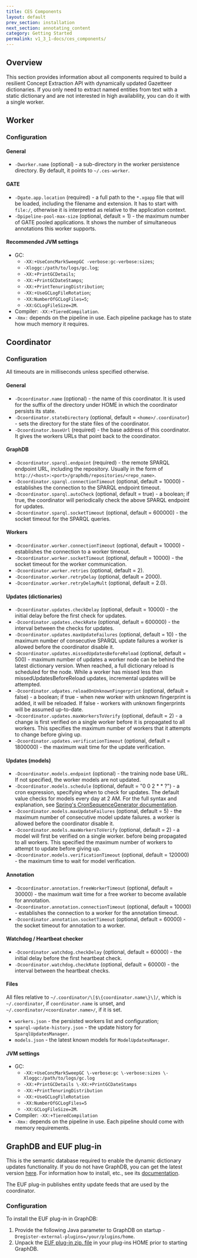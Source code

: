 ```yaml
---
title: CES Components
layout: default
prev_section: installation
next_section: annotating_content
category: Getting Started
permalink: v1_3_1-docs/ces_components/
---
```


## Overview

This section provides information about all components required to build a resilient Concept Extraction API with dynamically updated Gazetteer dictionaries. If you only need to extract named entities from text with a static dictionary and are not interested in high availability, you can do it with a single worker.

## Worker

### Configuration

#### General

* `-Dworker.name` (optional) - a sub-directory in the worker persistence directory. By default, it points to `~/.ces-worker`.

#### GATE

* `-Dgate.app.location` (required) - a full path to the `*.xgapp` file that will be loaded, including the filename and extension. It has to start with `file:/`, otherwise it is interpreted as relative to the application context.
* `-Dpipeline-pool-max-size` (optional, default = 1) - the maximum number of GATE pooled applications. It shows the number of simultaneous annotations this worker supports.

#### Recommended JVM settings

* GC:
   * `-XX:+UseConcMarkSweepGC -verbose:gc-verbose:sizes`;
   * `-Xloggc:/path/to/logs/gc.log`;
   * `-XX:+PrintGCDetails`;
   * `-XX:+PrintGCDateStamps`;
   * `-XX:+PrintTenuringDistribution`;
   * `-XX:+UseGCLogFileRotation`;
   * `-XX:NumberOfGCLogFiles=5`;
   * `-XX:GCLogFileSize=2M`.
* Compiler:
    `-XX:+TieredCompilation`.
* `-Xmx:` depends on the pipeline in use. Each pipeline package has to state how much memory it requires.

## Coordinator

### Configuration

<div class="note-badge">
All timeouts are in milliseconds unless specified otherwise.
</div>

#### General

* `-Dcoordinator.name` (optional) - the name of this coordinator. It is used for the suffix of the directory under HOME in which the coordinator persists its state.
* `-Dcoordinator.stateDirectory` (optional, default = `<home>/.coordinator`) - sets the directory for the state files of the coordinator.
* `-Dcoordinator.baseUrl` (required) - the base address of this coordinator. It gives the workers URLs that point back to the coordinator.

#### GraphDB

* `-Dcoordinator.sparql.endpoint` (required) - the remote SPARQL endpoint URL, including the repository. Usually in the form of `http://<host>:<port>/graphdb/repositories/<repo_name>`.
* `-Dcoordinator.sparql.connectionTimeout` (optional, default = 10000) - establishes the connection to the SPARQL endpoint timeout.
* `-Dcoordinator.sparql.autoCheck` (optional, default = true) - a boolean; if true, the coordinator will periodically check the above SPARQL endpoint for updates.
* `-Dcoordinator.sparql.socketTimeout` (optional, default = 600000) - the socket timeout for the SPARQL queries.

#### Workers

* `-Dcoordinator.worker.connectionTimeout` (optional, default = 10000) - establishes the connection to a worker timeout.
* `-Dcoordinator.worker.socketTimeout` (optional, default = 10000) - the socket timeout for the worker communication.
* `-Dcoordinator.worker.retries` (optional, default = 2).
* `-Dcoordinator.worker.retryDelay` (optional, default = 2000).
* `-Dcoordinator.worker.retryDelayMult` (optional, default = 2.0).

#### Updates (dictionaries)

* `-Dcoordinator.updates.checkDelay` (optional, default = 10000) - the initial delay before the first check for updates.
* `-Dcoordinator.updates.checkRate` (optional, default = 600000) - the interval between the checks for updates.
* `-Dcoordinator.updates.maxUpdateFailures` (optional, default = 10) - the maximum number of consecutive SPARQL update failures a worker is allowed before the coordinator disable it.
* `-Dcoordinator.updates.missedUpdatesBeforeReload` (optional, default = 500) - maximum number of updates a worker node can be behind the latest dictionary version. When reached, a full dictionary reload is scheduled for the node. While a worker has missed less than missedUpdatesBeforeReload updates, incremental updates will be attempted.
* `-Dcoordinator.udpates.reloadOnUnknownFingerprint` (optional, default = false) - a boolean; if true - when new worker with unknown fingerprint is added, it will be reloaded. If false - workers with unknown fingerprints will be assumed up-to-date.
* `-Dcoordinator.updates.maxWorkersToVerify` (optional, default = 2) - a change is first verified on a single worker before it is propagated to all workers. This specifies the maximum number of workers that it attempts to change before giving up.
* `-Dcoordinator.updates.verificationTimeout` (optional, default = 1800000) - the maximum wait time for the update verification.

#### Updates (models)

* `-Dcoordinator.models.endpoint` (optional) - the training node base URL. If not specified, the worker models are not updated.
* `-Dcoordinator.models.schedule` (optional, default = "0 0 2 * * ?") - a cron expression, specifying when to check for updates.  The default value checks for models every day at 2 AM. For the full syntax and explanation, see [Spring's CronSequenceGenerator documentation](http://docs.spring.io/spring/docs/current/javadoc-api/org/springframework/scheduling/support/CronSequenceGenerator.html).
* `-Dcoordinator.models.maxUpdateFailures` (optional, default = 5) - the maximum number of consecutive model update failures.
a worker is allowed before the coordinator disable it.
* `-Dcoordinator.models.maxWorkersToVerify` (optional, default = 2) - a model will first be verified on a single worker.
before being propagated to all workers. This specified the maximum number of workers to attempt to update before giving up.
* `-Dcoordinator.models.verificationTimeout` (optional, default = 120000) - the maximum time to wait for model verification.
#### Annotation

* `-Dcoordinator.annotation.freeWorkerTimeout` (optional, default = 30000) - the maximum wait time for a free worker to become available for annotation.
* `-Dcoordinator.annotation.connectionTimeout` (optional, default = 10000) - establishes the connection to a worker for the annotation timeout.
* `-Dcoordinator.annotation.socketTimeout` (optional, default = 60000) - the socket timeout for annotation to a worker.

#### Watchdog / Heartbeat checker

* `-Dcoordinator.watchdog.checkDelay` (optional, default = 60000) - the initial delay before the first heartbeat check.
* `-Dcoordinator.watchdog.checkRate` (optional, default = 60000) - the interval between the heartbeat checks.

#### Files

All files relative to `~/.coordinator/\[$\{coordinator.name\}\]/`, which is `~/.coordinator`, if `coordinator.name` is unset, and `~/.coordinator/<coordinator.name>/`, if it is set.

* `workers.json` - the persisted workers list and configuration;
* `sparql-update-history.json` - the update history for `SparqlUpdatesManager`.
* `models.json` - the latest known models for `ModelUpdatesManager`.

#### JVM settings

* GC:
  * `-XX:+UseConcMarkSweepGC \-verbose:gc \-verbose:sizes \-Xloggc:/path/to/logs/gc.log`
  * `-XX:+PrintGCDetails \-XX:+PrintGCDateStamps`
  * `-XX:+PrintTenuringDistribution`
  * `-XX:+UseGCLogFileRotation`
  * `-XX:NumberOfGCLogFiles=5`
  * `-XX:GCLogFileSize=2M`.
* Compiler: `-XX:+TieredCompilation`
* `-Xmx:` depends on the pipeline in use. Each pipeline should come with memory requirements.

## GraphDB and EUF plug-in

This is the semantic database required to enable the dynamic dictionary updates functionality. If you do not have GraphDB, you can get the latest version [here](http://info.ontotext.com/graphdb-lite-eval-graphdb). For information how to install, etc., see its [ documentation](http://graphdb.ontotext.com/display/GraphDB62/Home).

The EUF plug-in publishes entity update feeds that are used by the coordinator.

### Configuration

To install the EUF plug-in in GraphDB:

1. Provide the following Java parameter to GraphDB on startup `-Dregister-external-plugins=/your/plugins/home`.
2. Unpack the [EUF plug-in zip. file](http://maven.ontotext.com/content/repositories/publishing-releases/com/ontotext/ces/graphdb-euf-plugin/2.0.1/graphdb-euf-plugin-2.0.1.zip) in your plug-ins HOME prior to starting GraphDB.

